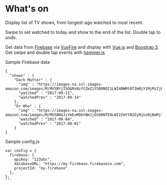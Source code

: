 # What's on

Display list of TV shows, from longest-ago watched to most recent.

Swipe to set watched to today and show to the end of the list. Double tap to undo.

Get data from <a href="https://firebase.google.com/">Firebase</a> via
<a href="https://github.com/vuejs/vuefire">VueFire</a> and display with
<a href="https://vuejs.org/">Vue.js</a> and
<a href="http://getbootstrap.com/docs/3.3/">Boostrap 3</a>.
Get swipe and double tap events with
<a href="http://hammerjs.github.io/">hammer.js</a>

Sample Firebase data

````
{
  "shows" : {
    "Dark Matter" : {
      "img" : "https://images-na.ssl-images-amazon.com/images/M/MV5BYjI5OGMxNzYtZmZiYS00NDI1LWI4NWMtOTZmNjY1MjMzZjExXkEyXkFqcGdeQXVyNTgxMjE3OTQ@._V1_SY1000_CR0,0,674,1000_AL_.jpg",
      "watched" : "2017-09-21",
      "watchedPrev" : "2017-09-14"
    },
    "Dr Who" : {
      "img" : "https://images-na.ssl-images-amazon.com/images/M/MV5BNGJiYmExMDktNmJjOS00NTE0LWI2ZmYtN2EyNjUzNjBmMjlkXkEyXkFqcGdeQXVyNjcwODY0NzQ@._V1_.jpg",
      "watched" : "2017-08-04",
      "watchedPrev" : "2017-08-01"
    }
}
````

Sample config.js

````
var config = {
  firebase: {
    apiKey: "123abc",
    databaseURL: "https://my-firebase.firebaseio.com",
    projectId: "my-firebase"
  },
};
```
